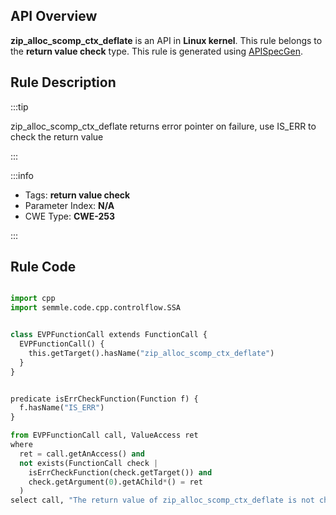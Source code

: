 ---
---


## API Overview
**zip_alloc_scomp_ctx_deflate** is an API in **Linux kernel**. This rule belongs to the **return value check** type. This rule is generated using [APISpecGen](../../tools/APISpecGen).
## Rule Description

:::tip

zip_alloc_scomp_ctx_deflate returns error pointer on failure, use IS_ERR to check the return value

:::

:::info

- Tags: **return value check**
- Parameter Index: **N/A**
- CWE Type: **CWE-253**

:::

## Rule Code
```python

import cpp
import semmle.code.cpp.controlflow.SSA


class EVPFunctionCall extends FunctionCall {
  EVPFunctionCall() {
    this.getTarget().hasName("zip_alloc_scomp_ctx_deflate")
  }
}


predicate isErrCheckFunction(Function f) {
  f.hasName("IS_ERR") 
}

from EVPFunctionCall call, ValueAccess ret
where
  ret = call.getAnAccess() and
  not exists(FunctionCall check |
    isErrCheckFunction(check.getTarget()) and
    check.getArgument(0).getAChild*() = ret
  )
select call, "The return value of zip_alloc_scomp_ctx_deflate is not checked with IS_ERR."
    
```